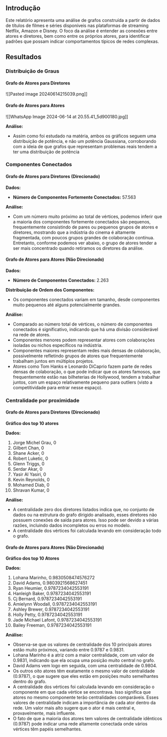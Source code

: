 
## Introdução

Este relatório apresenta uma análise de grafos construída a partir de dados de títulos de filmes e séries disponíveis nas plataformas de streaming Netflix, Amazon e Disney. O foco da análise é entender as conexões entre atores e diretores, bem como entre os próprios atores, para identificar padrões que possam indicar comportamentos típicos de redes complexas.

## Resultados

### Distribuição de Graus

#### Grafo de Atores para Diretores

![[Pasted image 20240614215039.png]]

#### Grafo de Atores para Atores

![[WhatsApp Image 2024-06-14 at 20.55.41_5d900180.jpg]]


**Análise:**
- Assim como foi estudado na matéria, ambos os gráficos seguem uma distribuição de potência, e não um potência Gaussiana, corroborando com a ideia de que grafos que representam problemas reais tendem a ter uma distribuição de potência

### Componentes Conectados

#### Grafo de Atores para Diretores (Direcionado)

**Dados:**

- **Número de Componentes Fortemente Conectados:** 57.563

**Análise:**

- Com um número muito próximo ao total de vértices, podemos inferir que a maioria dos componentes fortemente conectados são pequenos, frequentemente consistindo de pares ou pequenos grupos de atores e diretores, mostrando que a indústria do cinema é altamente fragmentada, com poucos grupos grandes de colaboração contínua. Entretanto, conforme podemos ver abaixo, o grupo de atores tender a ser mais concentrado quando retiramos os diretores da análise.
#### Grafo de Atores para Atores (Não Direcionado)

**Dados:**

- **Número de Componentes Conectados:** 2.263

**Distribuição de Ordem dos Componentes:**

- Os componentes conectados variam em tamanho, desde componentes muito pequenos até alguns potencialmente grandes.

**Análise:**
- Comparado ao número total de vértices, o número de componentes conectados é significativo, indicando que há uma divisão considerável na rede de atores.
- Componentes menores podem representar atores com colaborações isoladas ou nichos específicos na indústria.
- Componentes maiores representam redes mais densas de colaboração, possivelmente refletindo grupos de atores que frequentemente trabalham juntos em múltiplos projetos. 
- Atores como Tom Hanks e Leonardo DiCaprio fazem parte de redes densas de colaboração, o que pode indicar que os atores famosos, que frequentemente estão nas bilheterias de Hollywood, tendem a trabalhar juntos, com um espaço relativamente pequeno para outliers (visto a competitividade para entrar nesse espaço).


### Centralidade por proximidade

#### Grafo de Atores para Diretores (Direcionado)

**Gráfico dos top 10 atores**

**Dados:**
1. Jorge Michel Grau, 0
2. Gilbert Chan, 0
3. Shane Acker, 0
4. Robert Luketic, 0
5. Glenn Triggs, 0
6. Serdar Akar, 0
7. Yasir Al Yasiri, 0
8. Kevin Reynolds, 0
9. Mohamed Diab, 0
10. Shravan Kumar, 0

**Análise:**
- A centralidade zero dos diretores listados indica que, no conjunto de dados ou na estrutura do grafo dirigido analisado, esses diretores não possuem conexões de saída para atores. Isso pode ser devido a várias razões, incluindo dados incompletos ou erros no modelo.
- A centralidade dos vértices foi calculada levando em consideração todo o grafo.

#### Grafo de Atores para Atores (Não Direcionado)

**Gráfico dos top 10 Atores**

**Dados:**
1. Lohana Marinho, 0.9830508474576272 
2. David Adams, 0.9803921568627451
3. Ryan Heumier, 0.9787234042553191
4. Hanleigh Baker, 0.9787234042553191
5. Cj Bernard, 0.9787234042553191
6. Amielynn Woodall, 0.9787234042553191
7. Ashley Brewer, 0.9787234042553191
8. Holly Petty, 0.9787234042553191
9. Jade Michael Lafont, 0.9787234042553191
10. Bailey Freeman, 0.9787234042553191

**Análise:**
- Observa-se que os valores de centralidade dos 10 principais atores estão muito próximos, variando entre 0.9787 e 0.9831.
- Lohana Marinho é a atriz com a maior centralidade, com um valor de 0.9831, indicando que ela ocupa uma posição muito central no grafo.
- David Adams vem logo em seguida, com uma centralidade de 0.9804.
- Os outros oito atores têm exatamente o mesmo valor de centralidade (0.9787), o que sugere que eles estão em posições muito semelhantes dentro do grafo.
- A centralidade dos vértices foi calculada levando em consideração o componente em que cada vértice se encontrava. Isso significa que atores no mesmo componente terão centralidades comparáveis. Esses valores de centralidade indicam a importância de cada ator dentro da rede. Um valor mais alto sugere que o ator é mais central e, provavelmente, mais influente.
- O fato de que a maioria dos atores tem valores de centralidade idênticos (0.9787) pode indicar uma rede altamente conectada onde vários vértices têm papéis semelhantes.

